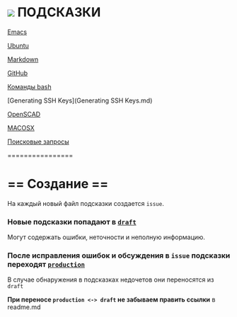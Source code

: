 ![](https://avatars0.githubusercontent.com/u/6559911?s=29) ПОДСКАЗКИ
===


  [Emacs](Emacs.md)
	
  [Ubuntu](Ubuntu.md)
  
  [Markdown](Markdown.md)

  [GitHub](GitHub.md)

  [Команды bash](bash_commands.md)
  
  [Generating SSH Keys](Generating SSH Keys.md)
  
  [OpenSCAD](draft/OpenSCAD.md)

  [MACOSX](MACOSX.md)
	
  [Поисковые запросы](Query-language.md)
	


================

# == Создание ==

На каждый новый файл подсказки создается `issue`.

### Новые подсказки попадают в [`draft`](draft)
 
 Могут содержать ошибки, неточности и неполную информацию.

### После исправления ошибок и обсуждения в `issue` подсказки переходят [`production`](.)

 

В случае обнаружения в подсказках недочетов они переносятся из `draft`

**При переносе `production <-> draft` не забываем править ссылки** в readme.md
